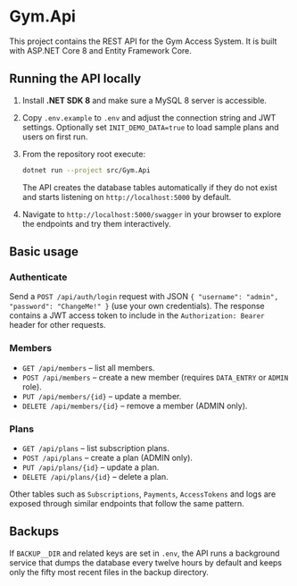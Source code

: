 # Gym.Api

This project contains the REST API for the Gym Access System. It is built with ASP.NET Core 8 and Entity Framework Core.

## Running the API locally

1. Install **.NET SDK 8** and make sure a MySQL 8 server is accessible.
2. Copy `.env.example` to `.env` and adjust the connection string and JWT settings. Optionally set `INIT_DEMO_DATA=true` to load sample plans and users on first run.
3. From the repository root execute:

   ```bash
   dotnet run --project src/Gym.Api
   ```
   The API creates the database tables automatically if they do not exist and starts listening on `http://localhost:5000` by default.
4. Navigate to `http://localhost:5000/swagger` in your browser to explore the endpoints and try them interactively.

## Basic usage

### Authenticate
Send a `POST /api/auth/login` request with JSON `{ "username": "admin", "password": "ChangeMe!" }` (use your own credentials). The response contains a JWT access token to include in the `Authorization: Bearer` header for other requests.

### Members
- `GET /api/members` – list all members.
- `POST /api/members` – create a new member (requires `DATA_ENTRY` or `ADMIN` role).
- `PUT /api/members/{id}` – update a member.
- `DELETE /api/members/{id}` – remove a member (ADMIN only).

### Plans
- `GET /api/plans` – list subscription plans.
- `POST /api/plans` – create a plan (ADMIN only).
- `PUT /api/plans/{id}` – update a plan.
- `DELETE /api/plans/{id}` – delete a plan.

Other tables such as `Subscriptions`, `Payments`, `AccessTokens` and logs are exposed through similar endpoints that follow the same pattern.

## Backups

If `BACKUP__DIR` and related keys are set in `.env`, the API runs a background service that dumps the database every twelve hours by default and keeps only the fifty most recent files in the backup directory.
